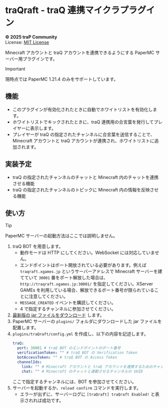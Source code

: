 # traQraft - traQ 連携マイクラプラグイン

**&copy; 2025 traP Community**  
License: [MIT License](LICENSE)

Minecraft アカウントと traQ アカウントを連携できるようにする PaperMC サーバー用プラグインです。

> [!Important]
> 現時点では PaperMC 1.21.4 のみをサポートしています。

## 機能

- このプラグインが有効化されたときに自動でホワイトリストを有効化します。
- ホワイトリストでキックされたときに、traQ 連携用の合言葉を発行してプレイヤーに表示します。
- プレイヤーが traQ の指定されたチャンネルに合言葉を送信することで、Minecraft アカウントと traQ アカウントが連携され、ホワイトリストに追加されます。

## 実装予定

- traQ の指定されたチャンネルのチャットと Minecraft 内のチャットを連携させる機能
- traQ の指定されたチャンネルのトピックに Minecraft 内の情報を反映させる機能

## 使い方

> [!Tip]
> PaperMC サーバーの起動方法はここでは説明しません。

1. traQ BOT を用意します。
    - 動作モードは HTTP にしてください。WebSocket には対応していません。
    - エンドポイントはポート開放されている必要があります。例えば `traqraft.xgames.jp` というサーバーアドレスで Minecraft サーバーを建てていて `30001` 番をポート解放した場合は、`http://traqraft.xgames.jp:30001/` を指定してください。XServer GAMEs を利用している場合、解放できるポート番号が限られていることに注意してください。
    - `MESSAGE_CREATED` イベントを購読してください。
    - 4 で指定するチャンネルに参加させてください。
2. [最新版の jar ファイルをダウンロード](https://github.com/traP-jp/traQraft/releases/latest) します。
3. PaperMC サーバーの `plugins/` フォルダにダウンロードした jar ファイルを配置します。
4. `plugins/traQraft/config.yml` を作成し、以下の内容を記述します。
    ```yaml
    traQ:
      port: 30001 # traQ BOT のエンドポイントのポート番号
      verificationToken: "" # traQ BOT の Verification Token
      botAccessToken: "" # traQ BOT の Access Token
      channelIds:
        link: "" # Minecraft アカウントと traQ アカウントを連携するためのチャンネルの UUID
        chat: "" # Minecraft のチャットと連動させるチャンネルの UUID
    ```
    ここで指定するチャンネルには、BOT を参加させてください。
5. サーバーを起動するか、`reload confirm` コマンドを実行します。
    - エラーが出ずに、サーバーログに `[traQraft] traQraft Enabled!` と表示されれば成功です。
